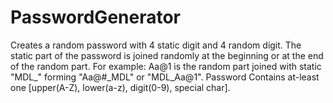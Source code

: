 # PasswordGenerator
Creates a random password with 4 static digit and 4 random digit. The static part of the password is joined randomly at the beginning or at the end of the random part.
For example: Aa@1 is the random part joined with static "MDL_" forming "Aa@#_MDL" or "MDL_Aa@1".
Password Contains at-least one [upper(A-Z), lower(a-z), digit(0-9), special char].

